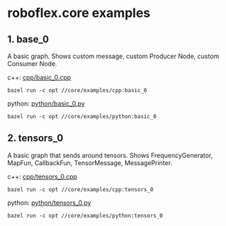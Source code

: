 # roboflex.core examples


## 1. **base_0** 

A basic graph. Shows custom message, custom Producer Node, custom Consumer Node.

c++: [cpp/basic_0.cpp](cpp/basic_0.cpp)
                
    bazel run -c opt //core/examples/cpp:basic_0

python: [python/basic_0.py](python/basic_0.py)

    bazel run -c opt //core/examples/python:basic_0


## 2. **tensors_0**

A basic graph that sends around tensors. Shows FrequencyGenerator, MapFun, CallbackFun, TensorMessage, MessagePrinter.

c++: [cpp/tensors_0.cpp](cpp/tensors_0.cpp)
                
    bazel run -c opt //core/examples/cpp:tensors_0

python: [python/tensors_0.py](python/tensors_0.py)

    bazel run -c opt //core/examples/python:tensors_0

